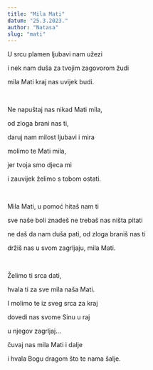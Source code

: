 ```yaml
---
title: "Mila Mati"
datum: "25.3.2023."
author: "Natasa"
slug: "mati"
---
```


<p>U srcu plamen ljubavi nam užezi</p>
<p>i nek nam duša za tvojim zagovorom žudi</p>
<p>mila Mati kraj nas uvijek budi.</p>
</br>
<p>Ne napuštaj nas nikad Mati mila,</p>
<p>od zloga brani nas ti,</p>
<p>daruj nam milost ljubavi i mira</p>
<p>molimo te Mati mila,</p>
<p>jer tvoja smo djeca mi</p>
<p>i zauvijek želimo s tobom ostati.</p>
</br>
<p>Mila Mati, u pomoć hitaš nam ti</p>
<p>sve naše boli znadeš ne trebaš nas ništa pitati</p>
<p>ne daš da nam duša pati, od zloga braniš nas ti</p>
<p>držiš nas u svom zagrljaju, mila Mati.</p>
</br>
<p>Želimo ti srca dati,</p>
<p>hvala ti za sve mila naša Mati.</p>
<p>I molimo te iz sveg srca za kraj</p>
<p>dovedi nas svome Sinu u raj</p>
<p>u njegov zagrljaj...</p>
<p>čuvaj nas mila Mati i dalje</p>
<p>i hvala Bogu dragom što te nama šalje.</p>